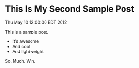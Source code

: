 This Is My Second Sample Post
====
Thu May 10 12:00:00 EDT 2012

This is a sample post.

* It's awesome
* And cool
* And lightweight

So. Much. Win.